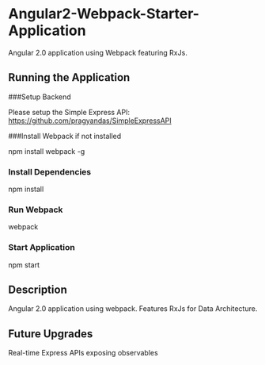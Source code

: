 # Angular2-Webpack-Starter-Application
Angular 2.0 application using Webpack featuring RxJs.

## Running the Application

###Setup Backend

Please setup the Simple Express API:
https://github.com/pragyandas/SimpleExpressAPI

###Install Webpack if not installed

npm install webpack -g

### Install Dependencies

npm install

### Run Webpack

webpack

### Start Application

npm start

## Description
Angular 2.0 application using webpack.
Features RxJs for Data Architecture.


## Future Upgrades
Real-time Express APIs exposing observables 
